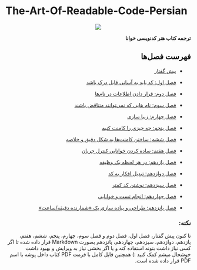 # The-Art-Of-Readable-Code-Persian

<p align="center">
    <img src="https://github.com/Hossein52Hz/The-Art-Of-Readable-Code-Persian/blob/main/COVER.jpeg" />
</p>

<div dir="rtl">
  
**ترجمه کتاب هنر کدنویسی خوانا**
  
## فهرست فصل‌ها 

* [پیش گفتار](0-pre/README.md)
* [فصل اول: کد باید به آسانی قابل درک باشد](1-Code-Should-Be-Easy-to-Understand/README.md)
* [فصل دوم: قرار دادن اطلاعات در نام‌ها](2-Packing-Information-into-Names/README.md)
* [فصل سوم: نام هایی که نمی‌توانند متناقض باشند](3-Names-That-Can-not-Be-Misconstrued)
* [فصل چهارم: زیبا سازی](4-Aesthetics)
* [فصل پنجم: چه چیزی را کامنت کنیم](5-Knowing-What-to-Comment)
* [فصل ششم: ساختن کامنت‌ها به شکل دقیق و خلاصه](6-Making-Comments-Precise-and-Compact)
* [فصل هفتم: ساده کردن خوانایی کنترل جریان](7-Making-Control-Flow-Easy-to-Read)



* [فصل یازدهم: در هر لحظه یک وظیفه](11-One-Task-at-a-Time)
* [فصل دوازدهم: تبدیل افکار به کد](12-Turning-Thoughts-into-Code)
* [فصل سیزدهم: نوشتن کد کمتر](13-Writing-Less-Code)
* [فصل چهاردهم: انجام تست و خوانایی](14-Testing-and-Readability)
* [فصل پانزدهم: طراحی و پیاده سازی یک «شمارنده دقیقه/ساعت»](15-Designing-and-Implementing-a-Minute-Hour-Counter)



### نکته:

تا کنون پیش گفتار، فصل اول، فصل دوم و فصل سوم، چهارم، پنجم، ششم، هفتم، یازدهم، دوازدهم، سیزدهم، چهاردهم، پانزدهم بصورت Markdown قرار داده شده تا اگر کسی نیاز داشت بتونه استفاده کنه و یا اگر بخشی نیاز به ویرایش و بهبود داشت خوشحال میشم کمک کنید :)
همچنین فایل کامل با فرمت PDF کتاب داخل پوشه با اسم PDF قرار داده شده است.

<div>
